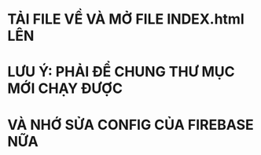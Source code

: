 # TẢI FILE VỀ VÀ MỞ FILE INDEX.html LÊN
# LƯU Ý: PHẢI ĐỂ CHUNG THƯ MỤC MỚI CHẠY ĐƯỢC
#        VÀ NHỚ SỬA CONFIG CỦA FIREBASE NỮA
